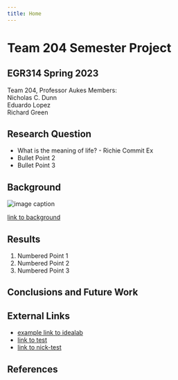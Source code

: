```yaml
---
title: Home
---
```


# Team 204 Semester Project

## EGR314 Spring 2023
Team 204, Professor Aukes
Members:  
Nicholas C. Dunn  
Eduardo Lopez  
Richard Green

## Research Question

* What is the meaning of life? - Richie Commit Ex
* Bullet Point 2
* Bullet Point 3

## Background

![image caption](https://idealab.asu.edu/assets/images/research/jumper1.png)

[link to background](/background)

## Results

1. Numbered Point 1
1. Numbered Point 2
1. Numbered Point 3

## Conclusions and Future Work

## External Links

* [example link to idealab](https://idealab.asu.edu)
* [link to test](/test)
* [link to nick-test](/nick-test)

## References
